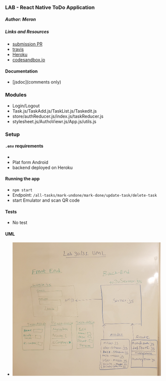 ### LAB - React Native ToDo Application



##### Author: Meron

##### Links and Resources
* [submission PR](https://github.com/meron-401n14/andnative/pull/1)
* [travis](https://travis-ci.com/meron-401n14/andnative/builds/149970737)
* [Heroku](https://to-donew.herokuapp.com/)
* [codesandbox.io](https://codesandbox.io/s/unruffled-dan-g070u)


#### Documentation
* [jsdoc](comments only)



### Modules
* Login/Logout
* Task.js/TaskAdd.js/TaskList.js/Taskedit.js
* store/authReducer.js/index.js/taskReducer.js
* stylesheet.js/AuthoViewr.js/App.js/utils.js


### Setup
#### `.env` requirements
* 
* Plat form Android 
* backend deployed on Heroku 

#### Running the app
* `npm start`
* Endpoint: `/all-tasks/mark-undone/mark-done/update-task/delete-task`
* start Emulator and scan QR code 

  
#### Tests
* No test


#### UML
- ![UML](lab3031.jpg)